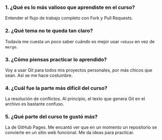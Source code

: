 ### 1. ¿Qué es lo más valioso que aprendiste en el curso?

Entender el flujo de trabajo completo con Fork y Pull Requests.

### 2. ¿Qué tema no te queda tan claro?

Todavía me cuesta un poco saber cuándo es mejor usar `rebase` en vez de `merge`.

### 3. ¿Cómo piensas practicar lo aprendido?

Voy a usar Git para todos mis proyectos personales, por más chicos que sean. Así se me hace costumbre.

### 4. ¿Cuál fue la parte más difícil del curso?

La resolución de conflictos. Al principio, el texto que genera Git en el archivo es bastante confuso.

### 5. ¿Qué parte del curso te gustó más?

La de GitHub Pages. Me encantó ver que en un momento un repositorio se convierte en un sitio web funcional. Me da ideas para practicar.